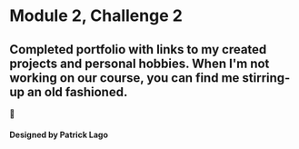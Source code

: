 # Module 2, Challenge 2

## Completed portfolio with links to my created projects and personal hobbies. When I'm not working on our course, you can find me stirring-up an old fashioned. 

🥃

#### Designed by Patrick Lago
